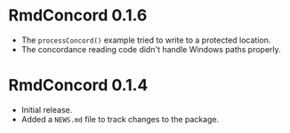 # RmdConcord 0.1.6

* The `processConcord()` example tried to write to a protected
location.
* The concordance reading code didn't handle Windows paths
properly.

# RmdConcord 0.1.4

* Initial release.
* Added a `NEWS.md` file to track changes to the package.
